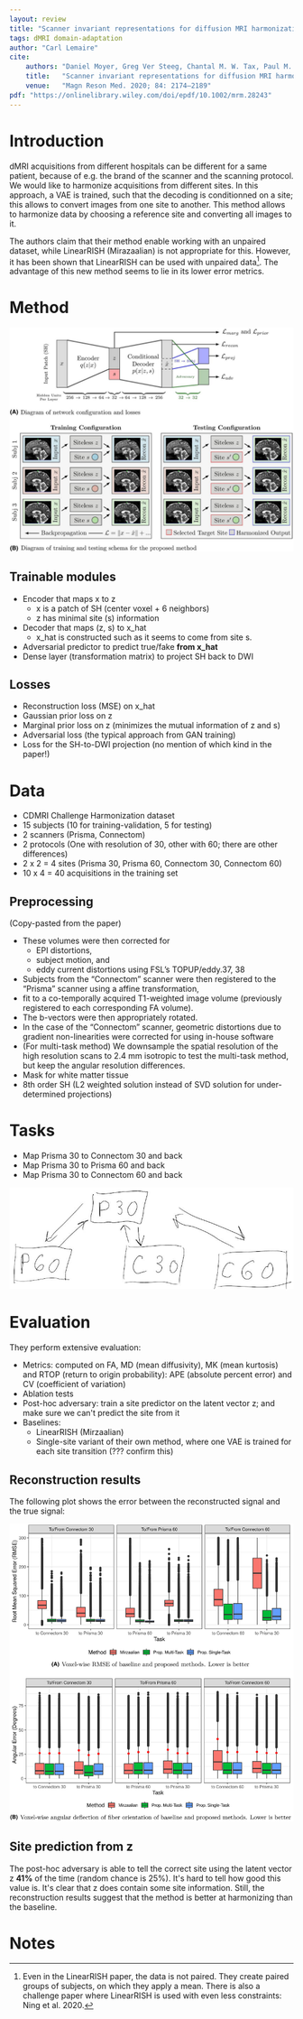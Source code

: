 ```yaml
---
layout: review
title: "Scanner invariant representations for diffusion MRI harmonization"
tags: dMRI domain-adaptation
author: "Carl Lemaire"
cite:
    authors: "Daniel Moyer, Greg Ver Steeg, Chantal M. W. Tax, Paul M. Thompson"
    title:   "Scanner invariant representations for diffusion MRI harmonization"
    venue:   "Magn Reson Med. 2020; 84: 2174–2189"
pdf: "https://onlinelibrary.wiley.com/doi/epdf/10.1002/mrm.28243"
---
```


# Introduction

dMRI acquisitions from different hospitals can be different for a same patient, because of e.g. the brand of the scanner and the scanning protocol. We would like to harmonize acquisitions from different sites. In this approach, a VAE is trained, such that the decoding is conditionned on a site; this allows to convert images from one site to another. This method allows to harmonize data by choosing a reference site and converting all images to it.

The authors claim that their method enable working with an unpaired dataset, while LinearRISH (Mirazaalian) is not appropriate for this. However, it has been shown that LinearRISH can be used with unpaired data[^1]. The advantage of this new method seems to lie in its lower error metrics.

# Method

![Figure 1](/article/images/scanner-invariant-representations/fig1.jpg)

## Trainable modules

- Encoder that maps x to z
    + x is a patch of SH (center voxel + 6 neighbors)
    + z has minimal site (s) information
- Decoder that maps (z, s) to x_hat
    + x_hat is constructed such as it seems to come from site s.
- Adversarial predictor to predict true/fake **from x_hat**
- Dense layer (transformation matrix) to project SH back to DWI

## Losses

- Reconstruction loss (MSE) on x_hat
- Gaussian prior loss on z
- Marginal prior loss on z (minimizes the mutual information of z and s)
- Adversarial loss (the typical approach from GAN training)
- Loss for the SH-to-DWI projection (no mention of which kind in the paper!)

# Data

* CDMRI Challenge Harmonization dataset
* 15 subjects (10 for training-validation, 5 for testing)
* 2 scanners (Prisma, Connectom)
* 2 protocols (One with resolution of 30, other with 60; there are other differences)
* 2 x 2 = 4 sites (Prisma 30, Prisma 60, Connectom 30, Connectom 60)
* 10 x 4 = 40 acquisitions in the training set

## Preprocessing

(Copy-pasted from the paper)

- These volumes were then corrected for 
	- EPI distortions, 
	- subject motion, and
	- eddy current distortions using FSL’s TOPUP/eddy.37, 38
- Subjects from the “Connectom” scanner were then registered to the “Prisma” scanner using a affine transformation, 
- fit to a co-temporally acquired T1-weighted image volume (previously registered to each corresponding FA volume).
- The b-vectors were then appropriately rotated.
- In the case of the “Connectom” scanner, geometric distortions due to gradient non-linearities were corrected for using in-house software
- (For multi-task method) We downsample the spatial resolution of the high resolution scans to 2.4 mm isotropic to test the multi-task method, but keep the angular resolution differences.
- Mask for white matter tissue
- 8th order SH (L2 weighted solution instead of SVD solution for under-determined projections)

# Tasks

- Map Prisma 30 to Connectom 30 and back
- Map Prisma 30 to Prisma 60 and back
- Map Prisma 30 to Connectom 60 and back

![](/article/images/scanner-invariant-representations/schema.jpg)

# Evaluation

They perform extensive evaluation:

- Metrics: computed on FA, MD (mean diffusivity), MK (mean kurtosis) and RTOP (return to origin probability): APE (absolute percent error) and CV (coefficient of variation)
- Ablation tests
- Post-hoc adversary: train a site predictor on the latent vector z; and make sure we can't predict the site from it
- Baselines:
    + LinearRISH (Mirzaalian)
    + Single-site variant of their own method, where one VAE is trained for each site transition (??? confirm this)

## Reconstruction results

The following plot shows the error between the reconstructed signal and the true signal:

![](/article/images/scanner-invariant-representations/fig2.jpg)

## Site prediction from z

The post-hoc adversary is able to tell the correct site using the latent vector z **41%** of the time (random chance is 25%). It's hard to tell how good this value is. It's clear that z does contain some site information. Still, the reconstruction results suggest that the method is better at harmonizing than the baseline.

# Notes

[^1]: Even in the LinearRISH paper, the data is not paired. They create paired groups of subjects, on which they apply a mean. There is also a challenge paper where LinearRISH is used with even less constraints: Ning et al. 2020.